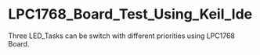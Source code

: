 # LPC1768_Board_Test_Using_Keil_Ide
Three LED_Tasks can be switch with different priorities using LPC1768 Board.
